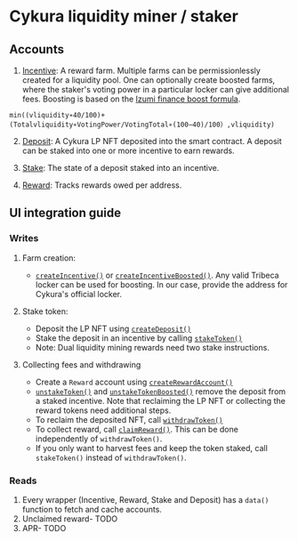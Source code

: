 # Cykura liquidity miner / staker

## Accounts
1. [Incentive](./programs/cykura-staker/src/state.rs#L7): A reward farm. Multiple farms can be permissionlessly created for a liquidity pool. One can optionally create boosted farms, where the staker's voting power in a particular locker can give additional fees. Boosting is based on the [Izumi finance boost formula](https://docs.izumi.finance/tokens/tokenomics#izi-and-ve-izi).

```
min((vliquidity∗40/100)+(Totalvliquidity∗VotingPower/VotingTotal∗(100−40)/100）,vliquidity)
```

2. [Deposit](./programs/cykura-staker/src/state.rs#L42): A Cykura LP NFT deposited into the smart contract. A deposit can be staked into one or more incentive to earn rewards.

3. [Stake](./programs/cykura-staker/src/state.rs#L65): The state of a deposit staked into an incentive.

4. [Reward](./programs/cykura-staker/src/state.rs#L84): Tracks rewards owed per address.

## UI integration guide

### Writes

1. Farm creation:
    - [`createIncentive()`](./src/sdk.ts#L52) or [`createIncentiveBoosted()`](./src/sdk.ts#L98). Any valid Tribeca locker can be used for boosting. In our case, provide the address for Cykura's official locker.

2. Stake token:
    - Deposit the LP NFT using [`createDeposit()`](./src/sdk.ts#L147)
    - Stake the deposit in an incentive by calling [`stakeToken()`](./src/sdk.ts#L209)
    - Note: Dual liquidity mining rewards need two stake instructions.

3. Collecting fees and withdrawing
    - Create a `Reward` account using [`createRewardAccount()`](./src/sdk.ts#L183)
    - [`unstakeToken()`](./src/wrappers/stake.ts#L36) and [`unstakeTokenBoosted()`](./src/wrappers/stake.ts#L94) remove the deposit from a staked incentive. Note that reclaiming the LP NFT or collecting the reward tokens need additional steps.
    - To reclaim the deposited NFT, call [`withdrawToken()`](./src/wrappers/deposit.ts#L35)
    - To collect reward, call [`claimReward()`](./src/wrappers/reward.ts#L38). This can be done independently of `withdrawToken()`.
    - If you only want to harvest fees and keep the token staked, call `stakeToken()` instead of `withdrawToken()`.

### Reads

1. Every wrapper (Incentive, Reward, Stake and Deposit) has a `data()` function to fetch and cache accounts.
2. Unclaimed reward- TODO
3. APR- TODO
